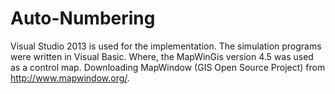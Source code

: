 # Auto-Numbering
Visual Studio 2013 is used for the implementation.
The simulation programs were written in Visual Basic. 
Where, the MapWinGis version 4.5 was used  as a control map.
Downloading MapWindow (GIS Open Source Project) from http://www.mapwindow.org/.

